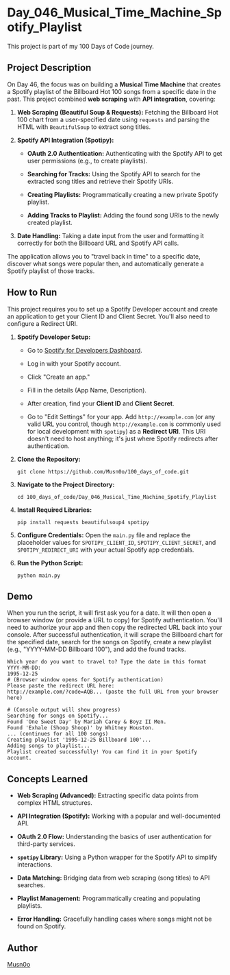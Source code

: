 # Day_046_Musical_Time_Machine_Spotify_Playlist

This project is part of my 100 Days of Code journey.

## Project Description

On Day 46, the focus was on building a **Musical Time Machine** that creates a Spotify playlist of the Billboard Hot 100 songs from a specific date in the past. This project combined **web scraping** with **API integration**, covering:

1. **Web Scraping (Beautiful Soup & Requests):** Fetching the Billboard Hot 100 chart from a user-specified date using `requests` and parsing the HTML with `BeautifulSoup` to extract song titles.
    
2. **Spotify API Integration (Spotipy):**
    
    - **OAuth 2.0 Authentication:** Authenticating with the Spotify API to get user permissions (e.g., to create playlists).
        
    - **Searching for Tracks:** Using the Spotify API to search for the extracted song titles and retrieve their Spotify URIs.
        
    - **Creating Playlists:** Programmatically creating a new private Spotify playlist.
        
    - **Adding Tracks to Playlist:** Adding the found song URIs to the newly created playlist.
        
3. **Date Handling:** Taking a date input from the user and formatting it correctly for both the Billboard URL and Spotify API calls.
    

The application allows you to "travel back in time" to a specific date, discover what songs were popular then, and automatically generate a Spotify playlist of those tracks.

## How to Run

This project requires you to set up a Spotify Developer account and create an application to get your Client ID and Client Secret. You'll also need to configure a Redirect URI.

1. **Spotify Developer Setup:**
    
    - Go to [Spotify for Developers Dashboard](https://developer.spotify.com/dashboard/applications "null").
        
    - Log in with your Spotify account.
        
    - Click "Create an app."
        
    - Fill in the details (App Name, Description).
        
    - After creation, find your **Client ID** and **Client Secret**.
        
    - Go to "Edit Settings" for your app. Add `http://example.com` (or any valid URL you control, though `http://example.com` is commonly used for local development with `spotipy`) as a **Redirect URI**. This URI doesn't need to host anything; it's just where Spotify redirects after authentication.
        
2. **Clone the Repository:**
    
    ```
    git clone https://github.com/Musn0o/100_days_of_code.git
    ```
    
3. **Navigate to the Project Directory:**
    
    ```
    cd 100_days_of_code/Day_046_Musical_Time_Machine_Spotify_Playlist
    ```
    
4. **Install Required Libraries:**
    
    ```
    pip install requests beautifulsoup4 spotipy
    ```
    
5. **Configure Credentials:** Open the `main.py` file and replace the placeholder values for `SPOTIPY_CLIENT_ID`, `SPOTIPY_CLIENT_SECRET`, and `SPOTIPY_REDIRECT_URI` with your actual Spotify app credentials.
    
6. **Run the Python Script:**
    
    ```
    python main.py
    ```
    

## Demo

When you run the script, it will first ask you for a date. It will then open a browser window (or provide a URL to copy) for Spotify authentication. You'll need to authorize your app and then copy the redirected URL back into your console. After successful authentication, it will scrape the Billboard chart for the specified date, search for the songs on Spotify, create a new playlist (e.g., "YYYY-MM-DD Billboard 100"), and add the found tracks.

```
Which year do you want to travel to? Type the date in this format YYYY-MM-DD:
1995-12-25
# (Browser window opens for Spotify authentication)
Please paste the redirect URL here:
http://example.com/?code=AQB... (paste the full URL from your browser here)

# (Console output will show progress)
Searching for songs on Spotify...
Found 'One Sweet Day' by Mariah Carey & Boyz II Men.
Found 'Exhale (Shoop Shoop)' by Whitney Houston.
... (continues for all 100 songs)
Creating playlist '1995-12-25 Billboard 100'...
Adding songs to playlist...
Playlist created successfully! You can find it in your Spotify account.
```

## Concepts Learned

- **Web Scraping (Advanced):** Extracting specific data points from complex HTML structures.
    
- **API Integration (Spotify):** Working with a popular and well-documented API.
    
- **OAuth 2.0 Flow:** Understanding the basics of user authentication for third-party services.
    
- **`spotipy` Library:** Using a Python wrapper for the Spotify API to simplify interactions.
    
- **Data Matching:** Bridging data from web scraping (song titles) to API searches.
    
- **Playlist Management:** Programmatically creating and populating playlists.
    
- **Error Handling:** Gracefully handling cases where songs might not be found on Spotify.

## Author

[Musn0o](https://github.com/Musn0o)